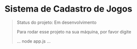 <h1>Sistema de Cadastro de Jogos</h1>

> Status do projeto: Em desenvolvimento
>
> Para rodar esse projeto na sua máquina, por favor digite
>
> ...
> node app.js
> ...
